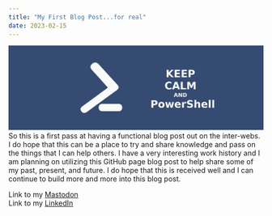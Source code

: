 ```yaml
---
title: "My First Blog Post...for real"
date: 2023-02-15
---
```

![Image](/_pictures/Mastodon_Bkgrd.jpg)\
So this is a first pass at having a functional blog post out on the inter-webs. I do hope that this can be a place to try and share knowledge and
pass on the things that I can help others.
I have a very interesting work history and I am planning on utilizing this GitHub page blog post to help share some of my past, present, and future.
I do hope that this is received well and I can continue to build more and more into this blog post.

Link to my <a rel="me" href="https://tech.lgbt/@NathanHamblin_MI6">Mastodon</a>\
Link to my <a rel="me" href="https://www.linkedin.com/in/nathan-hamblin">LinkedIn</a>
